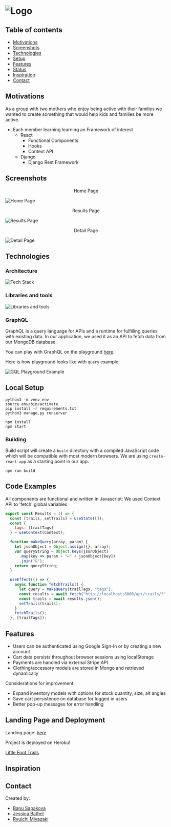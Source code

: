 # ![Logo]() 


## Table of contents

- [Motivations](#motivations)
- [Screenshots](#screenshots)
- [Technologies](#technologies)
- [Setup](#setup)
- [Features](#features)
- [Status](#status)
- [Inspiration](#inspiration)
- [Contact](#contact)

## Motivations

As a group with two mothers who enjoy being active with their families we wanted to create something that would help kids and families be more active.

- Each member learning learning an Framework of interest
  - React
    - Functional Components
    - Hooks
    - Context API
  - Django
    - Django Rest Framework

## Screenshots

<p align="center">Home Page</p>

![Home Page]()

<p align="center">Results Page</p>

![Results Page]()

<p align="center">Detail Page</p>

![Detail Page]()

## Technologies

### Architecture

![Tech Stack]()

### Libraries and tools

![Libraries and tools]()

### GraphQL

GraphQL is a query language for APIs and a runtime for fulfilling queries with existing data. In our application, we used it as an API to fetch data from our MongoDB database.

You can play with GraphQL on the playground [here](https://banksyco.tk/).

Here is how playground looks like with `query` example:

![GQL Playground Example](https://i.imgur.com/zCnBdQ8.png)

## Local Setup

```
python3 -m venv env
source env/bin/activate
pip install -r requirements.txt
python3 manage.py runserver

npm install
npm start
```

### Building

Build script will create a `build` directory with a compiled JavaScript code which will be compatible with most modern browsers. We are using `create-react-app` as a starting point in our app.

```
npm run build
```


## Code Examples

All components are functional and written in Javascript:
We used Context API to 'fetch' global variables 

```javascript
export const Results = () => {
  const [trails, setTrails] = useState([]);
  const {
    tags: [trailTags]
  } = useContext(Context);

  function makeQuery(array, param) {
    let jsonObject = Object.assign({}, array);
    var queryString = Object.keys(jsonObject)
      .map(key => param + "=" + jsonObject[key])
      .join("&");
    return queryString;
  }

  useEffect(() => {
    async function fetchTrails() {
      let query = makeQuery(trailTags, "tags");
      const results = await fetch("http://localhost:8000/api/trails/?" + query);
      const trails = await results.json();
      setTrails(trails);
    }
    fetchTrails();
  }, [trailTags]);
```

## Features

- Users can be authenticated using Google Sign-In or by creating a new account
- Cart data persists throughout browser sessions using localStorage
- Payments are handled via external Stripe API
- Clothing/accessory models are stored in Mongo and retrieved dynamically

Considerations for improvement: 

- Expand inventory models with options for stock quantity, size, alt angles
- Save cart persistence on database for logged in users
- Better pop-up messages for error handling

## Landing Page and Deployment

Landing page: [here](https://little-foot-trails.herokuapp.com/#features)

Project is deployed on Heroku!

[Little Foot Trails](https://little-foot-trails.herokuapp.com)

## Inspiration



## Contact

Created by:

- [Banu Sapakova](https://github.com/banuaksom)
- [Jessica Bathel](https://github.com/jbathel)
- [Ryuichi Miyazaki](https://github.com/rmiyazaki6499)
